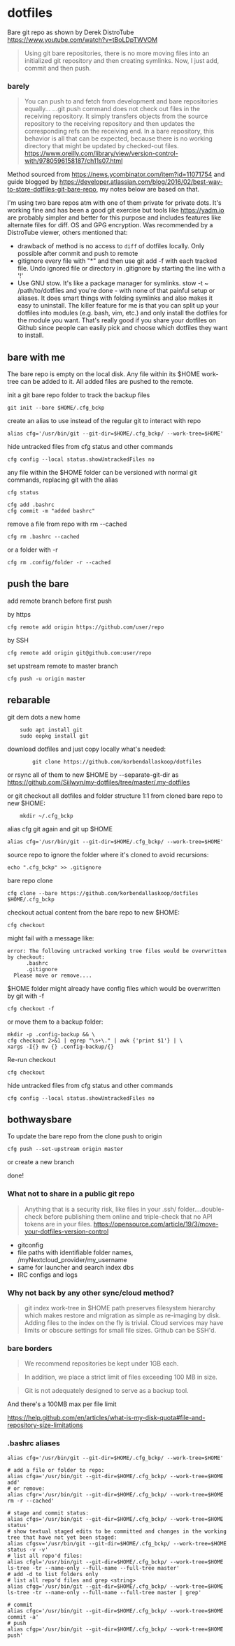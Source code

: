 # dotfiles

Bare git repo as shown by Derek DistroTube https://www.youtube.com/watch?v=tBoLDpTWVOM

>Using git bare repositories, there is no more moving files into an initialized git repository and then creating symlinks.  Now, I just add, commit and then push.

### barely
> You can push to and fetch from development and bare repositories equally...
>...git push command does not check out files in the receiving repository. It simply transfers objects from the source repository to the receiving repository and then updates the corresponding refs on the receiving end.
> In a bare repository, this behavior is all that can be expected, because there is no working directory that might be updated by checked-out files.
https://www.oreilly.com/library/view/version-control-with/9780596158187/ch11s07.html

Method sourced from https://news.ycombinator.com/item?id=11071754 and guide blogged by https://developer.atlassian.com/blog/2016/02/best-way-to-store-dotfiles-git-bare-repo, my notes below are based on that.

I'm using two bare repos atm with one of them private for private dots. It's working fine and has been a good git exercise but tools like https://yadm.io are probably simpler and better for this purpose and includes features like alternate files for diff. OS and GPG encryption. Was recommended by a DistroTube viewer, others mentioned that:
- drawback of method is no access to `diff` of dotfiles locally. Only possible after commit and push to remote
- gitignore every file with "*" and then use git add -f <file> with each tracked file. Undo ignored file or directory in .gitignore by starting the line with a '!'
- Use GNU stow. It's like a package manager for symlinks. stow -t ~ /path/to/dotfiles and you're done - with none of that painful setup or aliases. It does smart things with folding symlinks and also makes it easy to uninstall. The killer feature for me is that you can split up your dotfiles into modules (e.g. bash, vim, etc.) and only install the dotfiles for the module you want. That's really good if you share your dotfiles on Github since people can easily pick and choose which dotfiles they want to install.﻿

## bare with me

The bare repo is empty on the local disk. Any file within its $HOME work-tree can be added to it. All added files are pushed to the remote.

init a git bare repo folder to track the backup files

	git init --bare $HOME/.cfg_bckp

create an alias to use instead of the regular git to interact with repo

	alias cfg='/usr/bin/git --git-dir=$HOME/.cfg_bckp/ --work-tree=$HOME'
	
hide untracked files from cfg status and other commands

	cfg config --local status.showUntrackedFiles no

any file within the $HOME folder can be versioned with normal git commands, replacing git with the alias

	cfg status

	cfg add .bashrc
	cfg commit -m "added bashrc"

remove a file from repo with rm --cached

	cfg rm .bashrc --cached

or a folder with -r

	cfg rm .config/folder -r --cached

## push the bare

add remote branch before first push

by https

	cfg remote add origin https://github.com/user/repo

by SSH 

	cfg remote add origin git@github.com:user/repo

set upstream remote to master branch

	cfg push -u origin master


## rebarable

git dem dots a new home  

		sudo apt install git
		sudo eopkg install git

download dotfiles and just copy locally what's needed:

		    git clone https://github.com/korbendallaskoop/dotfiles

or rsync all of them to new $HOME by --separate-git-dir as https://github.com/Siilwyn/my-dotfiles/tree/master/.my-dotfiles

or git checkout all dotfiles and folder structure 1:1 from cloned bare repo to new $HOME:

		mkdir ~/.cfg_bckp

alias cfg git again and git up $HOME

    alias cfg='/usr/bin/git --git-dir=$HOME/.cfg_bckp/ --work-tree=$HOME'

source repo to ignore the folder where it's cloned to avoid recursions:

    echo ".cfg_bckp" >> .gitignore

bare repo clone

    cfg clone --bare https://github.com/korbendallaskoop/dotfiles $HOME/.cfg_bckp

checkout actual content from the bare repo to new $HOME:

    cfg checkout

might fail with a message like:

    error: The following untracked working tree files would be overwritten by checkout:
          .bashrc
          .gitignore
      Please move or remove....

$HOME folder might already have config files which would be overwritten by git with -f

	cfg checkout -f

or move them to a backup folder:

	mkdir -p .config-backup && \
	cfg checkout 2>&1 | egrep "\s+\." | awk {'print $1'} | \
	xargs -I{} mv {} .config-backup/{}

Re-run checkout

    cfg checkout

hide untracked files from cfg status and other commands

    cfg config --local status.showUntrackedFiles no

## bothwaysbare

To update the bare repo from the clone push to origin

	cfg push --set-upstream origin master

or create a new branch

done!

### What not to share in a public git repo

>Anything that is a security risk, like files in your .ssh/ folder....double-check before publishing them online and triple-check that no API tokens are in your files.
https://opensource.com/article/19/3/move-your-dotfiles-version-control

- gitconfig
- file paths with identifiable folder names, /myNextcloud_provider/my_username
- same for launcher and search index dbs
- IRC configs and logs

### Why not back by any other sync/cloud method?

>git index work-tree in $HOME path preserves filesystem hierarchy which makes restore and migration as simple as re-imaging by disk. Adding files to the index on the fly is trivial. Cloud services may have limits or obscure settings for small file sizes. Github can be SSH'd.

### bare borders

>We recommend repositories be kept under 1GB each.

>In addition, we place a strict limit of files exceeding 100 MB in size.

>Git is not adequately designed to serve as a backup tool.

And there's a 100MB max per file limit

https://help.github.com/en/articles/what-is-my-disk-quota#file-and-repository-size-limitations

### .bashrc aliases

	alias cfg='/usr/bin/git --git-dir=$HOME/.cfg_bckp/ --work-tree=$HOME'

	# add a file or folder to repo:
	alias cfga='/usr/bin/git --git-dir=$HOME/.cfg_bckp/ --work-tree=$HOME add'
	# or remove:
	alias cfgr='/usr/bin/git --git-dir=$HOME/.cfg_bckp/ --work-tree=$HOME rm -r --cached'

	# stage and commit status:
	alias cfgs='/usr/bin/git --git-dir=$HOME/.cfg_bckp/ --work-tree=$HOME status'
	# show textual staged edits to be committed and changes in the working tree that have not yet been staged:
	alias cfgsv='/usr/bin/git --git-dir=$HOME/.cfg_bckp/ --work-tree=$HOME status -v -v'
	# list all repo'd files:
	alias cfgl='/usr/bin/git --git-dir=$HOME/.cfg_bckp/ --work-tree=$HOME ls-tree -tr --name-only --full-name --full-tree master'
	# add -d to list folders only
	# list all repo'd files and grep <string>
	alias cfgg='/usr/bin/git --git-dir=$HOME/.cfg_bckp/ --work-tree=$HOME ls-tree -tr --name-only --full-name --full-tree master | grep'

	# commit
	alias cfgc='/usr/bin/git --git-dir=$HOME/.cfg_bckp/ --work-tree=$HOME commit -a'
	# push
	alias cfgp='/usr/bin/git --git-dir=$HOME/.cfg_bckp/ --work-tree=$HOME push'
